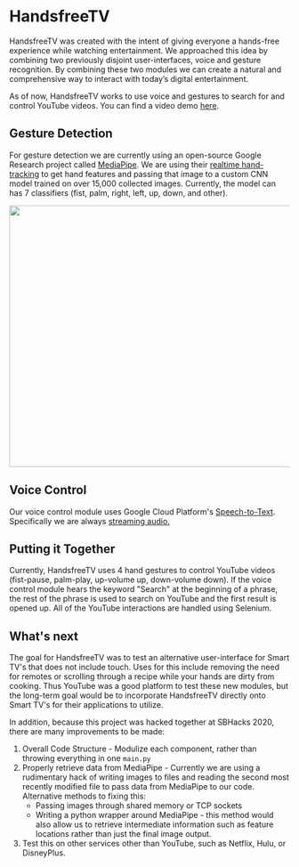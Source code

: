 # HandsfreeTV

HandsfreeTV was created with the intent of giving everyone a hands-free experience while watching entertainment. We approached this idea by combining two previously disjoint user-interfaces, voice and gesture recognition. By combining these two modules we can create a natural and comprehensive way to interact with today’s digital entertainment.

As of now, HandsfreeTV works to use voice and gestures to search for and control YouTube videos. You can find a video demo [here](https://youtu.be/1v2MmMLJ3HA).

## Gesture Detection

For gesture detection we are currently using an open-source Google Research project called [MediaPipe](https://github.com/google/mediapipe). We are using their [realtime hand-tracking](https://ai.googleblog.com/2019/08/on-device-real-time-hand-tracking-with.html) to get hand features and passing that image to a custom CNN model trained on over 15,000 collected images. Currently, the model can has 7 classifiers (fist, palm, right, left, up, down, and other).

<p align="center">
    <img src="gesture_tracking.gif" width="640" height="470"/>
</p>

## Voice Control

Our voice control module uses Google Cloud Platform's [Speech-to-Text](https://cloud.google.com/speech-to-text/). Specifically we are always [streaming audio.](https://cloud.google.com/speech-to-text/docs/streaming-recognize) 

## Putting it Together

Currently, HandsfreeTV uses 4 hand gestures to control YouTube videos (fist-pause, palm-play, up-volume up, down-volume down). If the voice control module hears the keyword "Search" at the beginning of a phrase, the rest of the phrase is used to search on YouTube and the first result is opened up. All of the YouTube interactions are handled using Selenium.

## What's next

The goal for HandsfreeTV was to test an alternative user-interface for Smart TV's that does not include touch. Uses for this include removing the need for remotes or scrolling through a recipe while your hands are dirty from cooking. Thus YouTube was a good platform to test these new modules, but the long-term goal would be to incorporate HandsfreeTV directly onto Smart TV's for their applications to utilize.

In addition, because this project was hacked together at SBHacks 2020, there are many improvements to be made: 
1. Overall Code Structure - Modulize each component, rather than throwing everything in one `main.py`
2. Properly retrieve data from MediaPipe - Currently we are using a rudimentary hack of writing images to files and reading the second most recently modified file to pass data from MediaPipe to our code. Alternative methods to fixing this:
    * Passing images through shared memory or TCP sockets
    * Writing a python wrapper around MediaPipe - this method would also allow us to retrieve intermediate information such as feature locations rather than just the final image output.
3. Test this on other services other than YouTube, such as Netflix, Hulu, or DisneyPlus.
